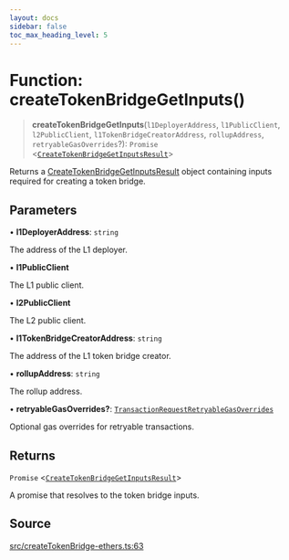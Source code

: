 ```yaml
---
layout: docs
sidebar: false
toc_max_heading_level: 5
---
```


# Function: createTokenBridgeGetInputs()

> **createTokenBridgeGetInputs**(`l1DeployerAddress`, `l1PublicClient`, `l2PublicClient`, `l1TokenBridgeCreatorAddress`, `rollupAddress`, `retryableGasOverrides`?): `Promise` \<[`CreateTokenBridgeGetInputsResult`](../type-aliases/CreateTokenBridgeGetInputsResult.md)\>

Returns a [CreateTokenBridgeGetInputsResult](../type-aliases/CreateTokenBridgeGetInputsResult.md) object containing inputs
required for creating a token bridge.

## Parameters

• **l1DeployerAddress**: `string`

The address of the L1 deployer.

• **l1PublicClient**

The L1 public client.

• **l2PublicClient**

The L2 public client.

• **l1TokenBridgeCreatorAddress**: `string`

The address of the L1 token bridge creator.

• **rollupAddress**: `string`

The rollup address.

• **retryableGasOverrides?**: [`TransactionRequestRetryableGasOverrides`](../../createTokenBridgePrepareTransactionRequest/type-aliases/TransactionRequestRetryableGasOverrides.md)

Optional gas overrides for retryable transactions.

## Returns

`Promise` \<[`CreateTokenBridgeGetInputsResult`](../type-aliases/CreateTokenBridgeGetInputsResult.md)\>

A promise that resolves to the token bridge inputs.

## Source

[src/createTokenBridge-ethers.ts:63](https://github.com/anegg0/arbitrum-orbit-sdk/blob/b24cbe9cd68eb30d18566196d2c909bd4086db10/src/createTokenBridge-ethers.ts#L63)

